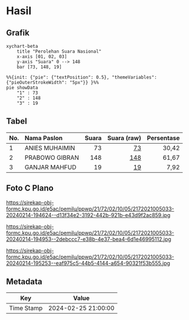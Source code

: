 # Hasil

## Grafik

```mermaid
xychart-beta
    title "Perolehan Suara Nasional"
    x-axis [01, 02, 03]
    y-axis "Suara" 0 --> 148
    bar [73, 148, 19]
```

```mermaid
%%{init: {"pie": {"textPosition": 0.5}, "themeVariables": {"pieOuterStrokeWidth": "5px"}} }%%
pie showData
    "1" : 73
    "2" : 148
    "3" : 19
```

## Tabel

| No. | Nama Paslon    | Suara | Suara (raw) | Persentase |
|:--- |:-------------- | -----:| -----------:| ----------:|
| 1   | ANIES MUHAIMIN | 73    | [73][p-1]   | 30,42      |
| 2   | PRABOWO GIBRAN | 148   | [148][p-2]  | 61,67      |
| 3   | GANJAR MAHFUD  | 19    | [19][p-3]   | 7,92       |


[p-1]: https://github.com/gigit-pemilu/pemilu-2024/blob/main/pilpres/hitung-suara/sub/21-kepulauan-riau/sub/72-kota-tanjung-pinang/sub/02-tanjung-pinang-timur/sub/1005-pinang-kencana/sub/033-tps/sub/paslon-1.txt
[p-2]: https://github.com/gigit-pemilu/pemilu-2024/blob/main/pilpres/hitung-suara/sub/21-kepulauan-riau/sub/72-kota-tanjung-pinang/sub/02-tanjung-pinang-timur/sub/1005-pinang-kencana/sub/033-tps/sub/paslon-2.txt
[p-3]: https://github.com/gigit-pemilu/pemilu-2024/blob/main/pilpres/hitung-suara/sub/21-kepulauan-riau/sub/72-kota-tanjung-pinang/sub/02-tanjung-pinang-timur/sub/1005-pinang-kencana/sub/033-tps/sub/paslon-3.txt

## Foto C Plano

https://sirekap-obj-formc.kpu.go.id/e5ac/pemilu/ppwp/21/72/02/10/05/2172021005033-20240214-194624--d13f34e2-3192-442b-921b-e43d9f2ac859.jpg

https://sirekap-obj-formc.kpu.go.id/e5ac/pemilu/ppwp/21/72/02/10/05/2172021005033-20240214-194953--2debccc7-e38b-4e37-bea4-6d1e46995112.jpg

https://sirekap-obj-formc.kpu.go.id/e5ac/pemilu/ppwp/21/72/02/10/05/2172021005033-20240214-195253--eaf975c5-44b5-4144-a654-90321f53b555.jpg


## Metadata

| Key        | Value               |
| ---------- | ------------------- |
| Time Stamp | 2024-02-25 21:00:00 |



